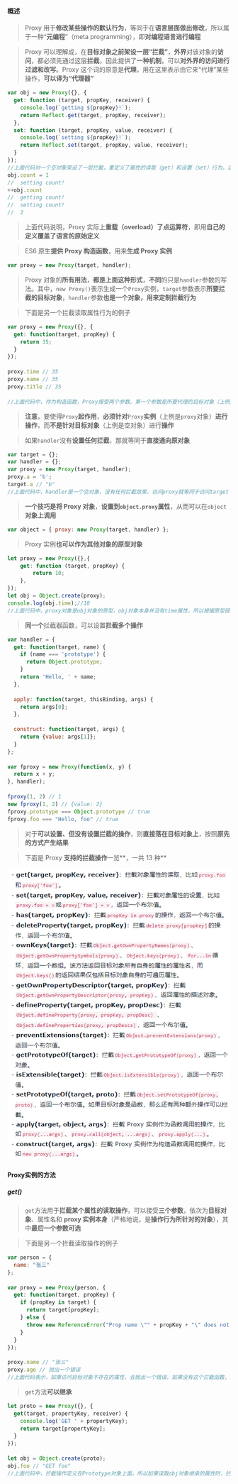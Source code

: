 #### 概述

> Proxy 用于**修改某些操作的默认行为**，等同于在**语言层面做出修改**，所以属于一种“**元编程**”（meta programming），即**对编程语言进行编程**

> Proxy 可以理解成，在**目标对象之前架设一层“拦截”**，**外界**对该对象的**访问**，都必须先通过这层**拦截**，因此提供了**一种机制**，可以**对外界的访问进行过滤和改写**。Proxy 这个词的原意是**代理**，用在这里表示由它来“代理”某些操作，**可以译为“代理器”**

```javascript
var obj = new Proxy({}, {
  get: function (target, propKey, receiver) {
    console.log(`getting ${propKey}!`);
    return Reflect.get(target, propKey, receiver);
  },
  set: function (target, propKey, value, receiver) {
    console.log(`setting ${propKey}!`);
    return Reflect.set(target, propKey, value, receiver);
  }
});
//上面代码对一个空对象架设了一层拦截，重定义了属性的读取（get）和设置（set）行为。这里暂时先不解释具体的语法，只看运行结果。对设置了拦截行为的对象obj，去读写它的属性，就会得到下面的结果
obj.count = 1
//  setting count!
++obj.count
//  getting count!
//  setting count!
//  2
```

> 上面代码说明，Proxy 实际上**重载（overload）了点运算符**，即用**自己的定义覆盖了语言的原始定义**

> ES6 原生**提供 Proxy 构造函数**，用来**生成 Proxy 实例**

```javascript
var proxy = new Proxy(target, handler);
```

> Proxy 对象的**所有用法**，**都是上面这种形式**，**不同**的只是`handler`参数的写法。其中，`new Proxy()`表示生成一个`Proxy`实例，`target`参数表示**所要拦截的目标对象**，`handler`参数**也是一个对象，用来定制拦截行为**

> 下面是另一个拦截读取属性行为的例子

```javascript
var proxy = new Proxy({}, {
  get: function(target, propKey) {
    return 35;
  }
});

proxy.time // 35
proxy.name // 35
proxy.title // 35

//上面代码中，作为构造函数，Proxy接受两个参数。第一个参数是所要代理的目标对象（上例是一个空对象），即如果没有Proxy的介入，操作原来要访问的就是这个对象；第二个参数是一个配置对象，对于每一个被代理的操作，需要提供一个对应的处理函数，该函数将拦截对应的操作。比如，上面代码中，配置对象有一个get方法，用来拦截对目标对象属性的访问请求。get方法的两个参数分别是目标对象和所要访问的属性。可以看到，由于拦截函数总是返回35，所以访问任何属性都得到35
```

> **注意**，要使得`Proxy`**起作用**，**必须针对**`Proxy`**实例**（上例是`proxy`对象）**进行操作**，而**不是针对目标对象**（上例是空对象）进行**操作**

> 如果`handler`没有**设置任何拦截**，那就等同于**直接通向原对象**

```javascript
var target = {};
var handler = {};
var proxy = new Proxy(target, handler);
proxy.a = 'b';
target.a // "b"
//上面代码中，handler是一个空对象，没有任何拦截效果，访问proxy就等同于访问target
```

> **一个技巧是将 Proxy 对象**，**设置到`object.proxy`属性**，从而可以在`object`**对象上调用**

```javascript
var object = { proxy: new Proxy(target, handler) };
```

> Proxy 实例**也可以作为其他对象的原型对象**

```javascript
let proxy = new Proxy({},{
    get: function (target, propKey) {
        return 10;
    },
});
let obj = Object.create(proxy);
console.log(obj.time);//10
//上面代码中，proxy对象是obj对象的原型，obj对象本身并没有time属性，所以根据原型链，会在proxy对象上读取该属性，导致被拦截
```

> **同一个**拦截器函数，可以设置**拦截多个操作**

```javascript
var handler = {
  get: function(target, name) {
    if (name === 'prototype') {
      return Object.prototype;
    }
    return 'Hello, ' + name;
  },

  apply: function(target, thisBinding, args) {
    return args[0];
  },

  construct: function(target, args) {
    return {value: args[1]};
  }
};

var fproxy = new Proxy(function(x, y) {
  return x + y;
}, handler);

fproxy(1, 2) // 1
new fproxy(1, 2) // {value: 2}
fproxy.prototype === Object.prototype // true
fproxy.foo === "Hello, foo" // true
```

> 对于**可以设置、但没有设置拦截的操作**，则**直接落在目标对象上**，按照**原先的方式产生结果**

> 下面是 Proxy **支持的拦截操作**一览**，一共 13 种**

![image-20210831003411037](Proxy.assets/image-20210831003411037.png)

#### Proxy实例的方法

##### get()

> `get`方法用于**拦截某个属性的读取操作**，可以接受**三个参数**，依次为**目标对象**、属性名和 **proxy 实例本身**（严格地说，是**操作行为所针对的对象**），其中**最后一个参数可选**

> 下面是另一个拦截读取操作的例子

```javascript
var person = {
  name: "张三"
};

var proxy = new Proxy(person, {
  get: function(target, propKey) {
    if (propKey in target) {
      return target[propKey];
    } else {
      throw new ReferenceError("Prop name \"" + propKey + "\" does not exist.");
    }
  }
});

proxy.name // "张三"
proxy.age // 抛出一个错误
//上面代码表示，如果访问目标对象不存在的属性，会抛出一个错误。如果没有这个拦截函数，访问不存在的属性，只会返回undefined
```

> `get`方法**可以继承**

```javascript
let proto = new Proxy({}, {
  get(target, propertyKey, receiver) {
    console.log('GET ' + propertyKey);
    return target[propertyKey];
  }
});

let obj = Object.create(proto);
obj.foo // "GET foo"
//上面代码中，拦截操作定义在Prototype对象上面，所以如果读取obj对象继承的属性时，拦截会生效
```

